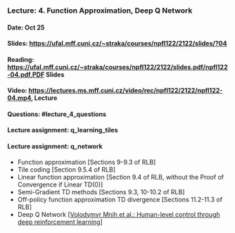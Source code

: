 ### Lecture: 4. Function Approximation, Deep Q Network
#### Date: Oct 25
#### Slides: https://ufal.mff.cuni.cz/~straka/courses/npfl122/2122/slides/?04
#### Reading: https://ufal.mff.cuni.cz/~straka/courses/npfl122/2122/slides.pdf/npfl122-04.pdf,PDF Slides
#### Video: https://lectures.ms.mff.cuni.cz/video/rec/npfl122/2122/npfl122-04.mp4, Lecture
#### Questions: #lecture_4_questions
#### Lecture assignment: q_learning_tiles
#### Lecture assignment: q_network

- Function approximation [Sections 9-9.3 of RLB]
- Tile coding [Section 9.5.4 of RLB]
- Linear function approximation [Section 9.4 of RLB, without the Proof of Convergence if Linear TD(0)]
- Semi-Gradient TD methods [Sections 9.3, 10-10.2 of RLB]
- Off-policy function approximation TD divergence [Sections 11.2-11.3 of RLB]
- Deep Q Network [[Volodymyr Mnih et al.: Human-level control through deep reinforcement learning](https://storage.googleapis.com/deepmind-media/dqn/DQNNaturePaper.pdf)]
